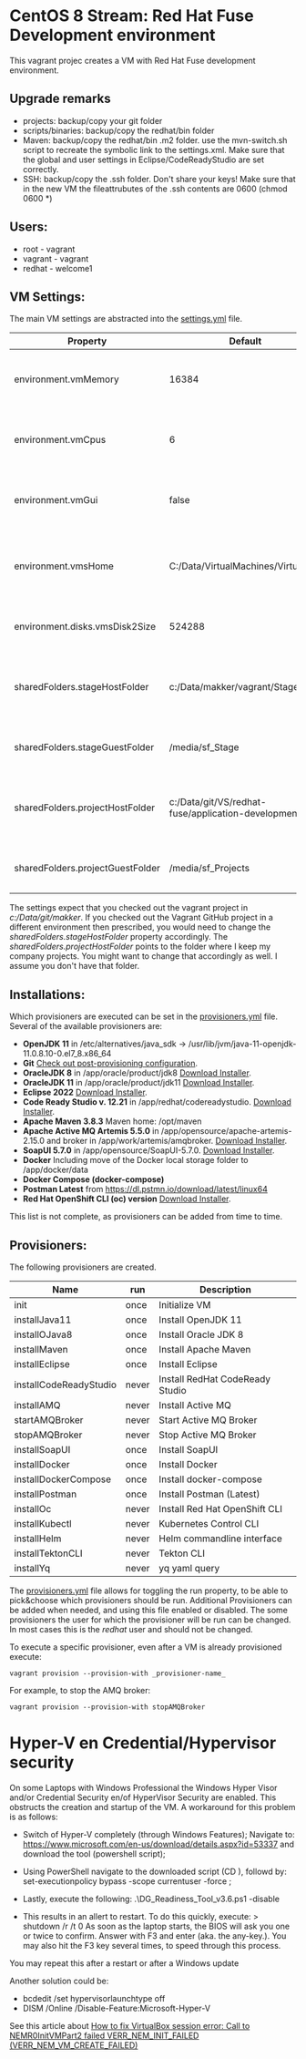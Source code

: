 # CentOS 8 Stream: Red Hat Fuse Development environment
This vagrant projec creates a VM with Red Hat Fuse development environment.

## Upgrade remarks
* projects: backup/copy your git folder
* scripts/binaries: backup/copy the redhat/bin folder
* Maven: backup/copy the redhat/bin .m2 folder. use the mvn-switch.sh script to recreate the symbolic link to the settings.xml. Make sure that the global and user settings in Eclipse/CodeReadyStudio are set correctly.
* SSH: backup/copy the  .ssh folder. Don't share your keys! Make sure that in the new VM the fileattrubutes of the .ssh contents are 0600 (chmod 0600 *)


## Users: 
+ root - vagrant
+ vagrant - vagrant
+ redhat - welcome1

## VM Settings:
The main VM settings are abstracted into the [settings.yml](settings.yml) file. 

| Property               | Default       | Description                                     |
| ---------------------- | ------------- |  ---------------------------------------------- |
| environment.vmMemory   | 16384         | Allocated memory for the VM. At least 8GB is recommended. Depending on the available host memory. |
| environment.vmCpus     | 6             | Number of CPU's allocated to the VM. Don't exceed the available cores of the host. | 
| environment.vmGui      | false         | Toggle to denote if the Desktop is to be shown (true) or should run in head-less mode (false) |
| environment.vmsHome               | C:/Data/VirtualMachines/VirtualBox | Location where VirtualBox will store the VM's. Change the VirtualBox preference to this value. Or vice versa. |
| environment.disks.vmsDisk2Size    | 524288        | Size of the additional disk that will be created (1024 * 512 = 524288).|
| sharedFolders.stageHostFolder     | c:/Data/makker/vagrant/Stage| Location of the Stage folder within the Vagrant project. Here the install scripts and install binaries are expected. |
| sharedFolders.stageGuestFolder    | /media/sf_Stage | Local file mount refering to the STAGE_HOST_FOLDER. Don't change it |
| sharedFolders.projectHostFolder   | c:/Data/git/VS/redhat-fuse/application-development | Location of the Projects folder, to use to store project files. For example to get to folder with local Git clones. |
| sharedFolders.projectGuestFolder  | /media/sf_Projects | Local file mount refering to the STAGE_HOST_FOLDER. Don't change it |

The settings expect that you checked out the vagrant project in _c:/Data/git/makker_. If you checked out the Vagrant GitHub project in a different environment then prescribed, you would need to change the _sharedFolders.stageHostFolder_ property accordingly.
The _sharedFolders.projectHostFolder_ points to the folder where I keep my company projects. You might want to change that accordingly as well. I assume you don't have that folder.

## Installations:
Which provisioners are executed can be set in the  [provisioners.yml](provisioners.yml) file. 
Several of the available provisioners are:
+ **OpenJDK 11** in /etc/alternatives/java_sdk -> /usr/lib/jvm/java-11-openjdk-11.0.8.10-0.el7_8.x86_64
+ **Git** [Check out post-provisioning configuration](../Stage/commonScripts/opensource/git/README.md).
+ **OracleJDK 8** in /app/oracle/product/jdk8 [Download Installer](../Stage/installBinaries/Oracle/Java).
+ **OracleJDK 11** in /app/oracle/product/jdk11 [Download Installer](../Stage/installBinaries/Oracle/Java).
+ **Eclipse 2022**  [Download Installer](../Stage/installBinaries/OpenSource/Eclipse/README.md).
+ **Code Ready Studio v. 12.21** in /app/redhat/codereadystudio. [Download Installer](../Stage/installBinaries/RedHat).
+ **Apache Maven 3.8.3** Maven home: /opt/maven
+ **Apache Active MQ Artemis 5.5.0** in /app/opensource/apache-artemis-2.15.0 and broker in /app/work/artemis/amqbroker. [Download Installer](../Stage/installBinaries/OpenSource/AMQ_Artemis).
+ **SoapUI 5.7.0** in /app/opensource/SoapUI-5.7.0. [Download Installer](../Stage/installBinaries/OpenSource/SoapUI).
+ **Docker** Including move of the Docker local storage folder to /app/docker/data
+ **Docker Compose (docker-compose)** 
+ **Postman Latest** from https://dl.pstmn.io/download/latest/linux64
+ **Red Hat OpenShift CLI (oc) version** [Download Installer](../Stage/installBinaries/RedHat).

This list is not complete, as provisioners can be added from time to time.

## Provisioners:
The following provisioners are created.

| Name                   | run           | Description                     |
| ---------------------- | ------------- |---------------------------------|
| init                   | once          | Initialize VM                   |
| installJava11          | once          | Install OpenJDK 11              |
| installOJava8          | once          | Install Oracle JDK 8            |
| installMaven           | once          | Install Apache Maven            |
| installEclipse         | once          | Install Eclipse |
| installCodeReadyStudio | never         | Install RedHat CodeReady Studio |
| installAMQ             | never         | Install Active MQ               |
| startAMQBroker         | never         | Start Active MQ Broker          |
| stopAMQBroker          | never         | Stop Active MQ Broker           |
| installSoapUI          | once          | Install SoapUI                  |
| installDocker          | once          | Install Docker                  |
| installDockerCompose   | once          | Install docker-compose          |
| installPostman         | once          | Install Postman (Latest)        |
| installOc              | never         | Install Red Hat OpenShift CLI   |
| installKubectl         | never         | Kubernetes Control CLI          |
| installHelm            | never         | Helm commandline interface      |
| installTektonCLI       | never         | Tekton CLI                      |
| installYq              | never         | yq yaml query                   |

The [provisioners.yml](provisioners.yml) file allows for toggling the run property, to be able to pick&choose which provisioners should be run. Additional Provisioners can be added when needed, and using this file enabled or disabled. The some provisioners the user for which the provisioner will be run can be changed. In most cases this is the _redhat_ user and should not be changed.

To execute a specific provisioner, even after a VM is already provisioned execute:
```
vagrant provision --provision-with _provisioner-name_
```
For example, to stop the AMQ broker:
```
vagrant provision --provision-with stopAMQBroker
```

# Hyper-V en Credential/Hypervisor security

On some Laptops with Windows Professional the Windows Hyper Visor and/or Credential Security en/of HyperVisor Security are enabled. This obstructs the creation and startup of the VM. A workaround for this problem is as follows:

+    Switch of Hyper-V completely (through Windows Features);
    Navigate to: https://www.microsoft.com/en-us/download/details.aspx?id=53337 and download the tool (powershell script);

+    Using PowerShell navigate to the downloaded script (CD <locatie>), followd by:
    set-executionpolicy bypass -scope currentuser -force ;

+    Lastly, execute the following:
    .\DG_Readiness_Tool_v3.6.ps1 -disable

+    This results in an allert to restart. To do this quickly, execute:
    > shutdown /r /t 0
    As soon as the laptop starts, the BIOS will ask you one or twice to confirm. Answer with F3 and enter (aka. the any-key.). You may also hit the F3 key several times, to speed through this process.

You may repeat this after a restart or after a Windows update
    
Another solution could be:

+ bcdedit /set hypervisorlaunchtype off
+ DISM /Online /Disable-Feature:Microsoft-Hyper-V

See this article about [How to fix VirtualBox session error: Call to NEMR0InitVMPart2 failed VERR_NEM_INIT_FAILED (VERR_NEM_VM_CREATE_FAILED) ](https://ourcodeworld.com/articles/read/1616/how-to-fix-virtualbox-session-error-call-to-nemr0initvmpart2-failed-verr-nem-init-failed-verr-nem-vm-create-failed)
